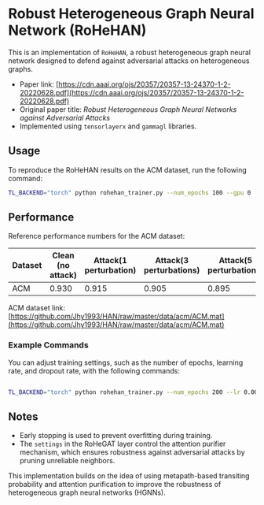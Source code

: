 # Robust Heterogeneous Graph Neural Network (RoHeHAN)

This is an implementation of `RoHeHAN`, a robust heterogeneous graph neural network designed to defend against adversarial attacks on heterogeneous graphs.

- Paper link: [https://cdn.aaai.org/ojs/20357/20357-13-24370-1-2-20220628.pdf](https://cdn.aaai.org/ojs/20357/20357-13-24370-1-2-20220628.pdf)
- Original paper title: *Robust Heterogeneous Graph Neural Networks against Adversarial Attacks*
- Implemented using `tensorlayerx` and `gammagl` libraries.

## Usage

To reproduce the RoHeHAN results on the ACM dataset, run the following command:

```bash
TL_BACKEND="torch" python rohehan_trainer.py --num_epochs 100 --gpu 0
```

## Performance

Reference performance numbers for the ACM dataset:

| Dataset | Clean (no attack) | Attack(1 perturbation) | Attack(3 perturbations) | Attack(5 perturbations) |
| ------- | ----------------- | ---------------------- | ----------------------- | ----------------------- |
| ACM     | 0.930             | 0.915                  | 0.905                   | 0.895                   |

ACM dataset link: [https://github.com/Jhy1993/HAN/raw/master/data/acm/ACM.mat](https://github.com/Jhy1993/HAN/raw/master/data/acm/ACM.mat)

### Example Commands

You can adjust training settings, such as the number of epochs, learning rate, and dropout rate, with the following commands:

```bash

TL_BACKEND="torch" python rohehan_trainer.py --num_epochs 200 --lr 0.005 --dropout 0.6 --gpu 0

```

## Notes

- Early stopping is used to prevent overfitting during training.
- The `settings` in the RoHeGAT layer control the attention purifier mechanism, which ensures robustness against adversarial attacks by pruning unreliable neighbors.

This implementation builds on the idea of using metapath-based transiting probability and attention purification to improve the robustness of heterogeneous graph neural networks (HGNNs).